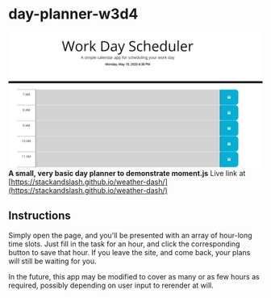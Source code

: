 # day-planner-w3d4
![Day Planner image](/assets/shot1.png)
**A small, very basic day planner to demonstrate moment.js**
Live link at [https://stackandslash.github.io/weather-dash/](https://stackandslash.github.io/weather-dash/)

## Instructions

Simply open the page, and you'll be presented with an array of hour-long time slots. Just fill in the task for an hour, and click the corresponding button to save that hour. If you leave the site, and come back, your plans will still be waiting for you.

In the future, this app may be modified to cover as many or as few hours as required, possibly depending on user input to rerender at will.
